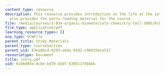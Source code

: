 ```yaml
---
content_type: resource
description: This resource provides introduction on the life at the interface and
  also provides the extra reading material for the course.
file: /media/courses/3-034-organic-biomaterials-chemistry-fall-2005/6cb6d05e8cbebd704a97636911fdbbbb_intro.pdf
file_type: application/pdf
learning_resource_types: []
ocw_type: OCWFile
parent_title: Study Materials
parent_type: CourseSection
parent_uid: 63ead6cd-0293-e6da-93d2-c960154ce537
resourcetype: Document
title: intro.pdf
uid: 6cb6d05e-8cbe-bd70-4a97-636911fdbbbb
---
```

